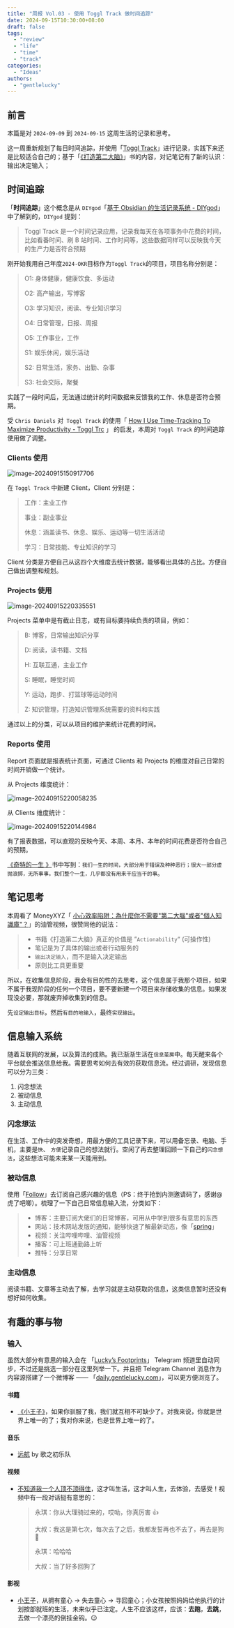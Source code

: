 ```yaml
---
title: "周报 Vol.03 - 使用 Toggl Track 做时间追踪"
date: 2024-09-15T10:30:00+08:00
draft: false
tags: 
  - "review"
  - "life"
  - "time"
  - "track"
categories: 
  - "Ideas"
authors:
  - "gentlelucky"
---
```


## 前言

本篇是对 `2024-09-09` 到 `2024-09-15` 这周生活的记录和思考。

这一周重新规划了每日时间追踪，并使用「[Toggl Track](https://track.toggl.com/timer)」进行记录，实践下来还是比较适合自己的；基于「[《打造第二大脑》](https://book.douban.com/subject/36636224/)」书的内容，对记笔记有了新的认识：输出决定输入；

## 时间追踪

「**时间追踪**」这个概念是从 `DIYgod`「[基于 Obsidian 的生活记录系统 - DIYgod](https://diygod.cc/obsidian)」中了解到的，`DIYgod` 提到：

> Toggl Track 是一个时间记录应用，记录我每天在各项事务中花费的时间，比如看番时间、刷 B 站时间、工作时间等，这些数据同样可以反映我今天的生产力是否符合预期

刚开始我用自己年度`2024-OKR`目标作为`Toggl Track`的项目，项目名称分别是：

> O1: 身体健康，健康饮食、多运动
>
> O2: 高产输出，写博客
>
> O3: 学习知识，阅读、专业知识学习
>
> O4: 日常管理，日报、周报
>
> O5: 工作事业，工作
>
> S1: 娱乐休闲，娱乐活动
>
> S2: 日常生活，家务、出勤、杂事
>
> S3: 社会交际，聚餐

实践了一段时间后，无法通过统计的时间数据来反馈我的工作、休息是否符合预期。

受 `Chris Daniels` 对` Toggl Track` 的使用「 [How I Use Time-Tracking To Maximize Productivity - Toggl Trc](https://www.youtube.com/watch?v=2YUvKN2qIXM) 」
的启发，本周对 `Toggl Track` 的时间追踪使用做了调整。

### Clients 使用

![image-20240915150917706](https://image.gentlelucky.com/image-20240915150917706.png)

在 `Toggl Track` 中新建 Client，Client 分别是：

> 工作：主业工作
>
> 事业：副业事业
>
> 休息：涵盖读书、休息、娱乐、运动等一切生活活动
>
> 学习：日常技能、专业知识的学习

Client 分类是方便自己从这四个大维度去统计数据，能够看出具体的占比。方便自己做出调整和规划。

### Projects 使用

![image-20240915220335551](https://image.gentlelucky.com/image-20240915220335551.png)

Projects 菜单中是有截止日志，或有目标要持续负责的项目，例如：

> B: 博客，日常输出知识分享
>
> D: 阅读，读书籍、文档
>
> H: 互联互通，主业工作
>
> S: 睡眠，睡觉时间
>
> Y: 运动，跑步、打篮球等运动时间
>
> Z: 知识管理，打造知识管理系统需要的资料和实践

通过以上的分类，可以从项目的维护来统计花费的时间。

### Reports 使用

Report 页面就是报表统计页面，可通过 Clients 和 Projects 的维度对自己日常的时间开销做一个统计。

从 Projects 维度统计：

![image-20240915220058235](https://image.gentlelucky.com/image-20240915220058235.png)

从 Clients 维度统计：

![image-20240915220144984](https://image.gentlelucky.com/image-20240915220144984.png)

有了报表数据，可以直观的反映今天、本周、本月、本年的时间花费是否符合自己的预期。

[《奇特的一生 》](https://book.douban.com/subject/26829485/)书中写到：`我们一生的时间，大部分用于错误及种种恶行；很大一部分虚抛浪掷，无所事事。我们整个一生，几乎都没有用来干应当干的事`。

## 笔记思考

本周看了 MoneyXYZ「 [小心效率陷阱：為什麼你不需要"第二大腦"或者"個人知識庫"？](https://www.youtube.com/watch?v=5kNCcpM61eo)」的油管视频，很赞同他的说法：

> - 书籍《打造第二大脑》真正的价值是 ”`Actionability`“ (可操作性)
> - 笔记是为了具体的输出或者行动服务的
> - `输出决定输入`，而不是输入决定输出
> - 原则比工具更重要

所以，在收集信息阶段，我会有目的性的去思考，这个信息属于我那个项目，如果不属于我现阶段的任何一个项目，要不要新建一个项目来存储收集的信息。如果发现没必要，那就废弃掉收集到的信息。

先`设定输出目标`，然后`有目的地输入`，最终`实现输出`。

## 信息输入系统

随着互联网的发展，以及算法的成熟。我已渐渐生活在`信息茧房`中。每天醒来各个平台就会推送信息给我。需要思考如何去有效的获取信息流。经过调研，发现信息可以分为三类：

1. 闪念想法
2. 被动信息
3. 主动信息

### 闪念想法

在生活、工作中的突发奇想，用最方便的工具记录下来，可以用备忘录、电脑、手机，主要是`快`、 `方便`记录自己的想法就行。空闲了再去整理回顾一下自己的`闪念想法`，这些想法可能未来某一天能用到。

### 被动信息

使用「[Follow](https://follow.is/)」去订阅自己感兴趣的信息（PS：终于抢到内测邀请码了，感谢@虎了吧唧）。梳理了一下自己日常信息输入流，分类如下：

> - 博客：主要订阅大佬们的日常博客，可用从中学到很多有意思的东西
> - 网站：技术网站发版的通知，能够快速了解最新动态，像「[spring](https://sping.io)」
> - 视频：关注哔哩哔哩、油管视频
> - 播客：可上班通勤路上听
> - 推特：分享日常

### 主动信息

阅读书籍、文章等主动去了解，去学习就是主动获取的信息，这类信息暂时还没有想好如何收集。

## 有趣的事与物

### 输入

虽然大部分有意思的输入会在 「[Lucky’s Footprints](https://t.me/wxluckya)」 Telegram 频道里自动同步，不过还是挑选一部分在这里列举一下。并且把 Telegram Channel 消息作为内容源搭建了一个微博客 —— 「[daily.gentlelucky.com](https://daily.gentlelucky.com/)」，可以更方便浏览了。

#### 书籍

- [《小王子》](https://book.douban.com/subject/1084336/)，如果你驯服了我，我们就互相不可缺少了。对我来说，你就是世界上唯一的了；我对你来说，也是世界上唯一的了。

#### 音乐

- [远航](https://music.163.com/#/song?id=482919165) by 歌之初乐队

#### 视频

- [不知道我一个人顶不顶得住](https://www.bilibili.com/video/av113128952043794/?vd_source=5470b2ac24647c353a06fe1e5de58791)，这才叫生活，这才叫人生，去体验，去感受！视频中有一段对话挺有意思的：

  > 永琪：你从大理骑过来的，哎呦，你真厉害 👍
  >
  > 大叔：我这是第七次，每次去了之后，我都发誓再也不去了，再去是狗 🐶
  >
  > 永琪：哈哈哈
  >
  > 大叔：当了好多回狗了

#### 影视

- [小王子](https://movie.douban.com/subject/20645098/)，从拥有童心 -> 失去童心 -> 寻回童心；小女孩按照妈妈给他执行的计划按部就班的生活，未来似乎已注定。人生不应该这样，应该：**去跑**，**去跳**，去做一个漂亮的倒挂金钩。😉
